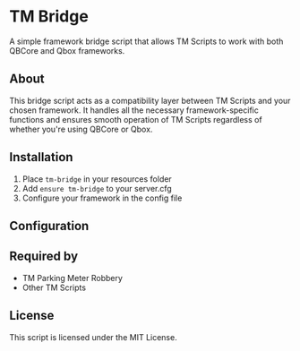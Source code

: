 # TM Bridge

A simple framework bridge script that allows TM Scripts to work with both QBCore and Qbox frameworks.

## About

This bridge script acts as a compatibility layer between TM Scripts and your chosen framework. It handles all the necessary framework-specific functions and ensures smooth operation of TM Scripts regardless of whether you're using QBCore or Qbox.

## Installation

1. Place `tm-bridge` in your resources folder
2. Add `ensure tm-bridge` to your server.cfg
3. Configure your framework in the config file

## Configuration

## Required by

- TM Parking Meter Robbery
- Other TM Scripts

## License

This script is licensed under the MIT License. 
